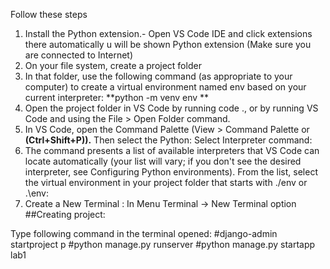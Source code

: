 Follow these steps 
1. Install the Python extension.- Open VS Code IDE and click extensions there 
automatically u will be shown Python extension (Make sure you are connected 
to Internet) 
2. On your file system, create a project folder 
3. In that folder, use the following command (as appropriate to your computer) 
to create a virtual environment named env based on your current interpreter: 
**python -m venv env **
4. Open the project folder in VS Code by running code ., or by running VS Code 
and using the File > Open Folder command. 
5. In VS Code, open the Command Palette (View > Command Palette or 
**(Ctrl+Shift+P)).** Then select the Python: Select Interpreter command:
6. The command presents a list of available interpreters that VS Code can locate 
automatically (your list will vary; if you don't see the desired interpreter, see 
Configuring Python environments). From the list, select the virtual environment 
in your project folder that starts with ./env or .\env: 
7. Create a New Terminal : In Menu Terminal -> New Terminal option 
##Creating project:

Type following command in the terminal opened: 
#django-admin startproject p 
#python manage.py runserver
#python manage.py startapp lab1

